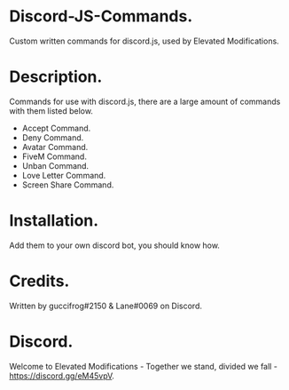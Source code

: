 # Discord-JS-Commands.
Custom written commands for discord.js, used by Elevated Modifications.

# Description.
Commands for use with discord.js, there are a large amount of commands with them listed below.
- Accept Command.
- Deny Command.
- Avatar Command.
- FiveM Command.
- Unban Command.
- Love Letter Command.
- Screen Share Command.

# Installation.
Add them to your own discord bot, you should know how.

# Credits.
Written by guccifrog#2150 & Lane#0069 on Discord.

# Discord.
Welcome to Elevated Modifications - Together we stand, divided we fall - https://discord.gg/eM45vpV.
